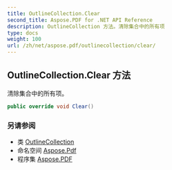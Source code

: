 ```yaml
---
title: OutlineCollection.Clear
second_title: Aspose.PDF for .NET API Reference
description: OutlineCollection 方法。清除集合中的所有项
type: docs
weight: 100
url: /zh/net/aspose.pdf/outlinecollection/clear/
---
```

## OutlineCollection.Clear 方法

清除集合中的所有项。

```csharp
public override void Clear()
```

### 另请参阅

* 类 [OutlineCollection](../)
* 命名空间 [Aspose.Pdf](../../../aspose.pdf/)
* 程序集 [Aspose.PDF](../../../)